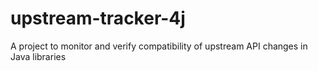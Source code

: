 # upstream-tracker-4j
A project to monitor and verify compatibility of upstream API changes in Java libraries
